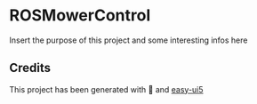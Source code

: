 # ROSMowerControl

Insert the purpose of this project and some interesting infos here

## Credits

This project has been generated with 💙 and [easy-ui5](https://github.com/SAP)
